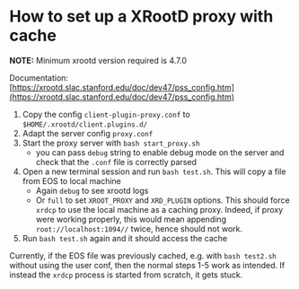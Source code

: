 # How to set up a XRootD proxy with cache

**NOTE:** Minimum xrootd version required is 4.7.0

Documentation: [https://xrootd.slac.stanford.edu/doc/dev47/pss_config.htm](https://xrootd.slac.stanford.edu/doc/dev47/pss_config.htm)

1. Copy the config `client-plugin-proxy.conf` to `$HOME/.xrootd/client.plugins.d/`
2. Adapt the server config `proxy.conf`
3. Start the proxy server with `bash start_proxy.sh`
    * you can pass `debug` string to enable debug mode on the server and check that the `.conf` file is correctly parsed
4. Open a new terminal session and run `bash test.sh`. This will copy a file from EOS to local machine
    * Again `debug` to see xrootd logs
    * Or `full` to set `XROOT_PROXY` and `XRD_PLUGIN` options. This should force `xrdcp`  to use the local machine as a caching proxy. Indeed, if proxy were working properly, this would mean appending `root://localhost:1094//` twice, hence should not work.
5. Run `bash test.sh` again and it should access the cache

Currently, if the EOS file was previously cached, e.g. with `bash test2.sh` without using the user conf, then the normal steps 1-5 work as intended. If instead the `xrdcp` process is started from scratch, it gets stuck.
